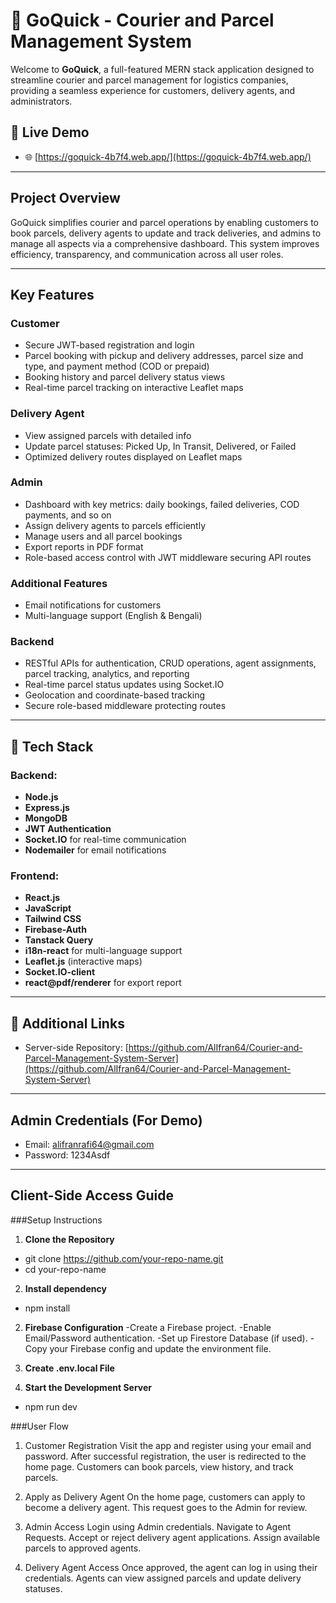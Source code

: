 # 🚀 GoQuick - Courier and Parcel Management System

Welcome to **GoQuick**, a full-featured MERN stack application designed to streamline courier and parcel management for logistics companies, providing a seamless experience for customers, delivery agents, and administrators.

## 🔗 Live Demo
- 🌐 [https://goquick-4b7f4.web.app/](https://goquick-4b7f4.web.app/)

---

## Project Overview

GoQuick simplifies courier and parcel operations by enabling customers to book parcels, delivery agents to update and track deliveries, and admins to manage all aspects via a comprehensive dashboard. This system improves efficiency, transparency, and communication across all user roles.

---

## Key Features

### Customer
- Secure JWT-based registration and login
- Parcel booking with pickup and delivery addresses, parcel size and type, and payment method (COD or prepaid)
- Booking history and parcel delivery status views
- Real-time parcel tracking on interactive Leaflet maps

### Delivery Agent
- View assigned parcels with detailed info
- Update parcel statuses: Picked Up, In Transit, Delivered, or Failed
- Optimized delivery routes displayed on Leaflet maps

### Admin
- Dashboard with key metrics: daily bookings, failed deliveries, COD payments, and so on
- Assign delivery agents to parcels efficiently
- Manage users and all parcel bookings
- Export reports in PDF format
- Role-based access control with JWT middleware securing API routes

### Additional Features
- Email notifications for customers
- Multi-language support (English & Bengali)

### Backend
- RESTful APIs for authentication, CRUD operations, agent assignments, parcel tracking, analytics, and reporting
- Real-time parcel status updates using Socket.IO
- Geolocation and coordinate-based tracking
- Secure role-based middleware protecting routes

---

## 🚀 Tech Stack

### Backend:
- **Node.js**
- **Express.js**
- **MongoDB**
- **JWT Authentication**
- **Socket.IO** for real-time communication
- **Nodemailer** for email notifications 

### Frontend:
- **React.js**
- **JavaScript**
- **Tailwind CSS**
- **Firebase-Auth**
- **Tanstack Query**
- **i18n-react** for multi-language support
- **Leaflet.js** (interactive maps)
- **Socket.IO-client**
- **react@pdf/renderer** for export report

---

## 🔗 Additional Links

- Server-side Repository: [https://github.com/AlIfran64/Courier-and-Parcel-Management-System-Server](https://github.com/AlIfran64/Courier-and-Parcel-Management-System-Server)

---

## Admin Credentials (For Demo)

- Email: alifranrafi64@gmail.com  
- Password: 1234Asdf

---

## Client-Side Access Guide

###Setup Instructions

1. **Clone the Repository**
- git clone https://github.com/your-repo-name.git
- cd your-repo-name

2. **Install dependency**
- npm install

2. **Firebase Configuration**
-Create a Firebase project.
-Enable Email/Password authentication.
-Set up Firestore Database (if used).
-Copy your Firebase config and update the environment file.

3. **Create .env.local File**
4. **Start the Development Server**
- npm run dev


###User Flow

1. Customer Registration
Visit the app and register using your email and password.
After successful registration, the user is redirected to the home page.
Customers can book parcels, view history, and track parcels.

2. Apply as Delivery Agent
On the home page, customers can apply to become a delivery agent.
This request goes to the Admin for review.

3. Admin Access
Login using Admin credentials.
Navigate to Agent Requests.
Accept or reject delivery agent applications.
Assign available parcels to approved agents.

4. Delivery Agent Access
Once approved, the agent can log in using their credentials.
Agents can view assigned parcels and update delivery statuses.



